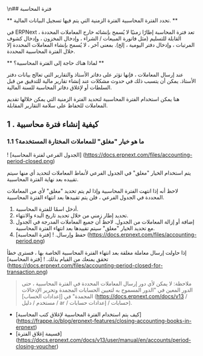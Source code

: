 \n## فترة المحاسبة

** تحدد الفترة المحاسبية الفترة الزمنية التي يتم فيها تسجيل البيانات المالية. **

في ERPNext ، تعد فترة المحاسبة إطارًا زمنيًا لا يُسمح بإنشائه خارج المعاملات المحددة القابلة للتسليم (مثل فاتورة المبيعات / الشراء ، وإدخال المخزون ، وإدخال كشوف المرتبات ، وإدخال دفتر اليومية ، إلخ). بمعنى آخر ، لا يُسمح بإنشاء المعاملات المحددة إلا خلال الفترة المحاسبية المحددة.

** لماذا هناك حاجة إلى الفترة المحاسبية؟ **

عند إرسال المعاملات ، فإنها تؤثر على دفاتر الأستاذ والتقارير التي تعالج بيانات دفتر الأستاذ. يمكن أن يتسبب ذلك في حدوث مشكلات عند إنشاء تقارير مالية للتدقيق من قبل السلطات أو لإغلاق دفاتر المحاسبة للسنة المالية.

هنا يمكن استخدام الفترة المحاسبية لتحديد الفترة الزمنية التي يمكن خلالها تقديم المعاملات للحفاظ على سلامة التقارير المقابلة.

## 1 \. كيفية إنشاء فترة محاسبية

### 1.1 ما هو خيار "مغلق" للمعاملات المختارة المستخدمة؟

! [الجدول الفرعي لفترة المحاسبة] (https://docs.erpnext.com/files/accounting-period-closed.png)

يتم استخدام الخيار "مغلق" في الجدول الفرعي لأنماط المعاملات لتحديد أي منها سيتم تقييده بعد نهاية الفترة المحاسبية.

لاحظ أنه إذا انتهت الفترة المحاسبية وإذا لم يتم تحديد "مغلق" لأي من المعاملات المحددة في الجدول الفرعي ، فلن يتم تقييدها بعد انتهاء الفترة المحاسبية.

1. أدخل اسمًا للفترة المحاسبية.
2. تحديد إطار زمني من خلال تحديد تاريخ البدء والانتهاء.
3. إضافة أو إزالة المعاملات من الجدول. لاحظ أن جميع المعاملات المدرجة في الجدول مع تحديد الخيار "مغلق" سيتم تقييدها بعد انتهاء الفترة المحاسبية.
4. حفظ وإرسال. ! [فترة المحاسبة] (https://docs.erpnext.com/files/accounting-period.png)

إذا حاولت إرسال معاملة مغلقة بعد انتهاء الفترة المحاسبية الخاصة بها ، فسترى خطأ تحقق يمنعك من القيام بذلك. ! [فترة المحاسبة] (https://docs.erpnext.com/files/accounting-period-closed-for-transaction.png)

> ملاحظة: لا يمكن لأي دور إرسال المعاملات المحددة في الفترة المحاسبية ، حتى الدور المعين في "الدور المسموح به لتعيين الحسابات المجمدة وتحرير الإدخالات المجمدة" في [إعدادات الحساب] (https://docs.erpnext.com/docs/v13 / مستخدم / دليل / ar / حسابات / إعدادات حسابات).

* [كيف يتم استخدام الفترة المحاسبية لإغلاق كتب المحاسبة] (https://frappe.io/blog/erpnext-features/closing-accounting-books-in-erpnext)
* [قسيمة إغلاق الفترة] (https://docs.erpnext.com/docs/v13/user/manual/en/accounts/period-closing-voucher)
